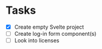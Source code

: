 # Tasks

- [x] Create empty Svelte project
- [ ] Create log-in form component(s)
- [ ] Look into licenses